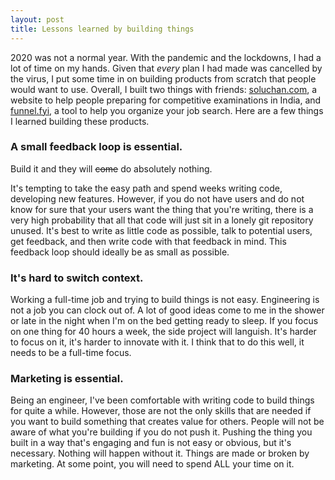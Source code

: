 ```yaml
---
layout: post
title: Lessons learned by building things
---
```


2020 was not a normal year. With the pandemic and the lockdowns, I had a lot of time on my hands. Given that
_every_ plan I had made was cancelled by the virus, I put some time in on building products from scratch
that people would want to use. Overall, I built two things with friends: [soluchan.com](https://soluchan.com), a
website to help people preparing for competitive examinations in India, and [funnel.fyi](https://funnel.fyi), a
tool to help you organize your job search. Here are a few things I learned building these products.

### A small feedback loop is essential.

Build it and they will ~~come~~ do absolutely nothing.

It's tempting to take the easy path and spend weeks writing code,
developing new features. However, if you do not have users and do not know for sure that your users want the thing
that you're writing, there is a very high probability that all that code will just sit in a lonely git repository unused.
It's best to write as little code as possible, talk to potential users, get feedback, and then write code with that
feedback in mind. This feedback loop should ideally be as small as possible.

### It's hard to switch context.

Working a full-time job and trying to build things is not easy.
Engineering is not a job you can clock out of. A lot of good ideas come to me in the shower
or late in the night when I'm on the bed getting ready to sleep. If you focus on one thing for 40 hours
a week, the side project will languish. It's harder to focus on it, it's harder to innovate with it.
I think that to do this well, it needs to be a full-time focus.

### Marketing is essential.

Being an engineer, I've been comfortable with writing code to build things for quite a while.
However, those are not the only skills that are needed if you want to build something that creates
value for others. People will not be aware of what you're building if you do not push it. Pushing
the thing you built in a way that's engaging and fun is not easy or obvious, but it's necessary.
Nothing will happen without it. Things are made or broken by marketing. At some point, you will need
to spend ALL your time on it.

